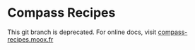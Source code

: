 # Compass Recipes

This git branch is deprecated. For online docs, visit [compass-recipes.moox.fr](http://compass-recipes.moox.fr/)